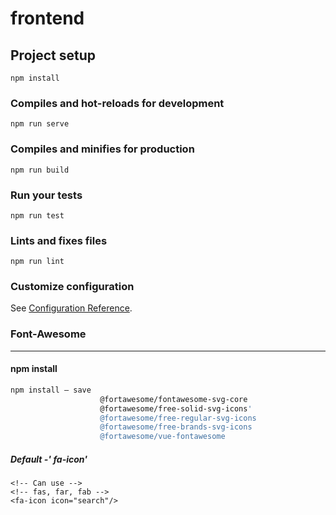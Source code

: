 # frontend

## Project setup
```
npm install
```

### Compiles and hot-reloads for development
```
npm run serve
```

### Compiles and minifies for production
```
npm run build
```

### Run your tests
```
npm run test
```

### Lints and fixes files
```
npm run lint
```

### Customize configuration
See [Configuration Reference](https://cli.vuejs.org/config/).



### Font-Awesome

---

#### npm install

```bash
npm install — save
					@fortawesome/fontawesome-svg-core
					@fortawesome/free-solid-svg-icons'
                    @fortawesome/free-regular-svg-icons
                    @fortawesome/free-brands-svg-icons
    				@fortawesome/vue-fontawesome
```

##### Default -' fa-icon'

```vue
<!-- Can use -->
<!-- fas, far, fab -->
<fa-icon icon="search"/>
```





